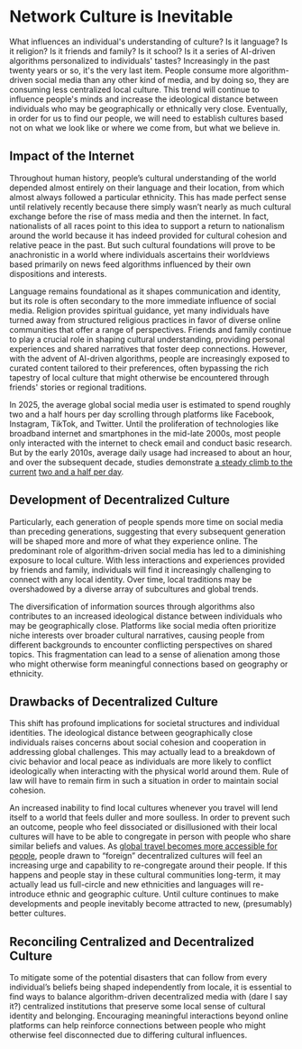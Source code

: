 # Network Culture is Inevitable

What influences an individual's understanding of culture? Is it language? Is it religion? Is it friends and family? Is it school? Is it a series of AI-driven algorithms personalized to individuals' tastes? Increasingly in the past twenty years or so, it's the very last item. People consume more algorithm-driven social media than any other kind of media, and by doing so, they are consuming less centralized local culture. This trend will continue to influence people's minds and increase the ideological distance between individuals who may be geographically or ethnically very close. Eventually, in order for us to find our people, we will need to establish cultures based not on what we look like or where we come from, but what we believe in.

## Impact of the Internet

Throughout human history, people’s cultural understanding of the world depended almost entirely on their language and their location, from which almost always followed a particular ethnicity. This has made perfect sense until relatively recently because there simply wasn’t nearly as much cultural exchange before the rise of mass media and then the internet. In fact, nationalists of all races point to this idea to support a return to nationalism around the world because it has indeed provided for cultural cohesion and relative peace in the past. But such cultural foundations will prove to be anachronistic in a world where individuals ascertains their worldviews based primarily on news feed algorithms influenced by their own dispositions and interests.

Language remains foundational as it shapes communication and identity, but its role is often secondary to the more immediate influence of social media. Religion provides spiritual guidance, yet many individuals have turned away from structured religious practices in favor of diverse online communities that offer a range of perspectives. Friends and family continue to play a crucial role in shaping cultural understanding, providing personal experiences and shared narratives that foster deep connections. However, with the advent of AI-driven algorithms, people are increasingly exposed to curated content tailored to their preferences, often bypassing the rich tapestry of local culture that might otherwise be encountered through friends' stories or regional traditions.

In 2025, the average global social media user is estimated to spend roughly two and a half hours per day scrolling through platforms like Facebook, Instagram, TikTok, and Twitter. Until the proliferation of technologies like broadband internet and smartphones in the mid-late 2000s, most people only interacted with the internet to check email and conduct basic research. But by the early 2010s, average daily usage had increased to about an hour, and over the subsequent decade, studies demonstrate [a steady climb to the current](https://influencermarketinghub.com/social-media-statistics/) [two and a half per day](https://cropink.com/daily-social-media-usage). 

## Development of Decentralized Culture

Particularly, each generation of people spends more time on social media than preceding generations, suggesting that every subsequent generation will be shaped more and more of what they experience online. The predominant role of algorithm-driven social media has led to a diminishing exposure to local culture. With less interactions and experiences provided by friends and family, individuals will find it increasingly challenging to connect with any local identity. Over time, local traditions may be overshadowed by a diverse array of subcultures and global trends. 

The diversification of information sources through algorithms also contributes to an increased ideological distance between individuals who may be geographically close. Platforms like social media often prioritize niche interests over broader cultural narratives, causing people from different backgrounds to encounter conflicting perspectives on shared topics. This fragmentation can lead to a sense of alienation among those who might otherwise form meaningful connections based on geography or ethnicity.

## Drawbacks of Decentralized Culture

This shift has profound implications for societal structures and individual identities. The ideological distance between geographically close individuals raises concerns about social cohesion and cooperation in addressing global challenges. This may actually lead to a breakdown of civic behavior and local peace as individuals are more likely to conflict ideologically when interacting with the physical world around them. Rule of law will have to remain firm in such a situation in order to maintain social cohesion. 

An increased inability to find local cultures whenever you travel will lend itself to a world that feels duller and more soulless. In order to prevent such an outcome, people who feel dissociated or disillusioned with their local cultures will have to be able to congregate in person with people who share similar beliefs and values. As [global travel becomes more accessible for people](https://www.perplexity.ai/search/good-morning-perplexity-genera-VL64weZBQAePuW.c_V40jw), people drawn to “foreign” decentralized cultures will feel an increasing urge and capability to re-congregate around their people. If this happens and people stay in these cultural communities long-term, it may actually lead us full-circle and new ethnicities and languages will re-introduce ethnic and geographic culture. Until culture continues to make developments and people inevitably become attracted to new, (presumably) better cultures. 

## Reconciling Centralized and Decentralized Culture

To mitigate some of the potential disasters that can follow from every individual’s beliefs being shaped independently from locale, it is essential to find ways to balance algorithm-driven decentralized media with (dare I say it?) centralized institutions that preserve some local sense of cultural identity and belonging. Encouraging meaningful interactions beyond online platforms can help reinforce connections between people who might otherwise feel disconnected due to differing cultural influences.
